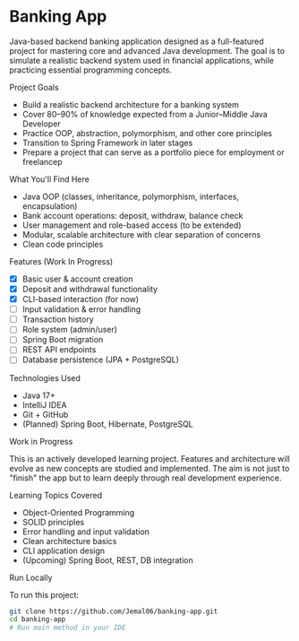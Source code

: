 # Banking App

Java-based backend banking application designed as a full-featured project for mastering core and advanced Java development. The goal is to simulate a realistic backend system used in financial applications, while practicing essential programming concepts.

Project Goals

- Build a realistic backend architecture for a banking system
- Cover 80–90% of knowledge expected from a Junior–Middle Java Developer
- Practice OOP, abstraction, polymorphism, and other core principles
- Transition to Spring Framework in later stages
- Prepare a project that can serve as a portfolio piece for employment or freelancep

 What You'll Find Here

- Java OOP (classes, inheritance, polymorphism, interfaces, encapsulation)
- Bank account operations: deposit, withdraw, balance check
- User management and role-based access (to be extended)
- Modular, scalable architecture with clear separation of concerns
- Clean code principles

Features (Work In Progress)

- [x] Basic user & account creation
- [x] Deposit and withdrawal functionality
- [x] CLI-based interaction (for now)
- [ ] Input validation & error handling
- [ ] Transaction history
- [ ] Role system (admin/user)
- [ ] Spring Boot migration
- [ ] REST API endpoints
- [ ] Database persistence (JPA + PostgreSQL)

Technologies Used

- Java 17+
- IntelliJ IDEA
- Git + GitHub
- (Planned) Spring Boot, Hibernate, PostgreSQL

Work in Progress

This is an actively developed learning project. Features and architecture will evolve as new concepts are studied and implemented. The aim is not just to "finish" the app but to learn deeply through real development experience.

Learning Topics Covered

- Object-Oriented Programming
- SOLID principles
- Error handling and input validation
- Clean architecture basics
- CLI application design
- (Upcoming) Spring Boot, REST, DB integration

Run Locally

To run this project:

```bash
git clone https://github.com/Jemal06/banking-app.git
cd banking-app
# Run main method in your IDE
